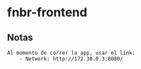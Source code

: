 # fnbr-frontend

## Notas
```
Al momento de correr la app, usar el link: 
    - Network: http://172.30.0.3:8080/
```
